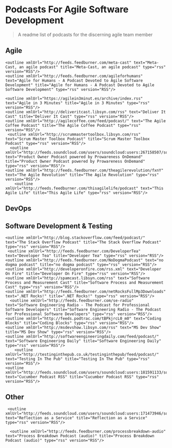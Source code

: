 # Podcasts For Agile Software Development
> A readme list of podcasts for the discerning agile team member

## Agile
    <outline xmlUrl="http://feeds.feedburner.com/meta-cast" text="Meta-Cast, an agile podcast" title="Meta-Cast, an agile podcast" type="rss" version="RSS"/>
    <outline xmlUrl="http://feeds.feedburner.com/agileforhumans" text="Agile for Humans - A Podcast Devoted to Agile Software Development" title="Agile for Humans - A Podcast Devoted to Agile Software Development" type="rss" version="RSS"/>

    <outline xmlUrl="https://agilein3minut.es/archive/index.rss" text="Agile in 3 Minutes" title="Agile in 3 Minutes" type="rss" version="RSS"/>
    <outline xmlUrl="http://deliveritcast.libsyn.com/rss" text="Deliver It Cast" title="Deliver It Cast" type="rss" version="RSS"/>
    <outline xmlUrl="http://agilecoffee.com/feed/podcast/" text="The Agile Coffee Podcast" title="The Agile Coffee Podcast" type="rss" version="RSS"/>
     <outline xmlUrl="http://scrummastertoolbox.libsyn.com/rss" text="Scrum Master Toolbox Podcast" title="Scrum Master Toolbox Podcast" type="rss" version="RSS"/>
      <outline xmlUrl="http://feeds.soundcloud.com/users/soundcloud:users:267158507/sounds.rss" text="Product Owner Podcast powered by Prowareness OnDemand" title="Product Owner Podcast powered by Prowareness OnDemand" type="rss" version="RSS"/>
    <outline xmlUrl="http://feeds.feedburner.com/theagilerevolution/fxnY" text="The Agile Revolution" title="The Agile Revolution" type="rss" version="RSS"/>
        <outline xmlUrl="http://feeds.feedburner.com/thisagilelife/podcast" text="This Agile Life" title="This Agile Life" type="rss" version="RSS"/>     
     
## DevOps

   <outline xmlUrl="http://www.omnycontent.com/d/playlist/660fbaf9-f025-4e41-a34e-a6aa016b6015/282e06e5-a16e-49d8-b536-a6c0012febd1/f72b4cba-1f25-4e89-b21f-a6de0174cac9/podcast.rss" text="IT Ops news and talk" title="IT Ops news and talk" type="rss" version="RSS"/>
    <outline xmlUrl="http://feeds.podtrac.com/VGAulpN7MY1U" text="Arrested DevOps" title="Arrested DevOps" type="rss" version="RSS"/>
    <outline xmlUrl="http://feeds.soundcloud.com/users/soundcloud:users:166581385/sounds.rss" text="DevOps Chat" title="DevOps Chat" type="rss" version="RSS"/>
    <outline xmlUrl="http://devopsradio.libsyn.com/rss" text="DevOps Radio" title="DevOps Radio" type="rss" version="RSS"/>   
   
## Software Development & Testing
    <outline xmlUrl="http://blog.stackoverflow.com/feed/podcast/" text="The Stack Overflow Podcast" title="The Stack Overflow Podcast" type="rss" version="RSS"/>
     <outline xmlUrl="http://feeds.feedburner.com/DeveloperTea" text="Developer Tea" title="Developer Tea" type="rss" version="RSS"/>
    <outline xmlUrl="http://feeds.feedburner.com/NoDogmaPodcast" text="no dogma podcast" title="no dogma podcast" type="rss" version="RSS"/>
    <outline xmlUrl="http://developeronfire.com/rss.xml" text="Developer On Fire" title="Developer On Fire" type="rss" version="RSS"/>
    <outline xmlUrl="http://spamcast.libsyn.com/rss" text="Software Process and Measurement Cast" title="Software Process and Measurement Cast" type="rss" version="RSS"/>
    <outline xmlUrl="http://feeds.feedburner.com/netRocksFullMp3Downloads" text=".NET Rocks!" title=".NET Rocks!" type="rss" version="RSS"/>
      <outline xmlUrl="http://feeds.feedburner.com/se-radio" text="Software Engineering Radio - The Podcast for Professional Software Developers" title="Software Engineering Radio - The Podcast for Professional Software Developers" type="rss" version="RSS"/>
    <outline xmlUrl="http://feeds.podtrac.com/tBPkjrcL0_m0" text="Coding Blocks" title="Coding Blocks" type="rss" version="RSS"/>
    <outline xmlUrl="http://msdevshow.libsyn.com/rss" text="MS Dev Show" title="MS Dev Show" type="rss" version="RSS"/>
    <outline xmlUrl="http://softwareengineeringdaily.com/feed/podcast/" text="Software Engineering Daily" title="Software Engineering Daily" type="rss" version="RSS"/>
        <outline xmlUrl="http://testinginthepub.co.uk/testinginthepub/feed/podcast/" text="Testing In The Pub" title="Testing In The Pub" type="rss" version="RSS"/>
    <outline xmlUrl="http://feeds.soundcloud.com/users/soundcloud:users:181591133/sounds.rss" text="Cucumber Podcast RSS" title="Cucumber Podcast RSS" type="rss" version="RSS"/>
    
## Other
     <outline xmlUrl="http://feeds.soundcloud.com/users/soundcloud:users:171473946/sounds.rss" text="Reflection as a Service" title="Reflection as a Service" type="rss" version="RSS"/>

      <outline xmlUrl="http://feeds.feedburner.com/processbreakdown-audio" text="Process Breakdown Podcast (audio)" title="Process Breakdown Podcast (audio)" type="rss" version="RSS"/>




      
    
